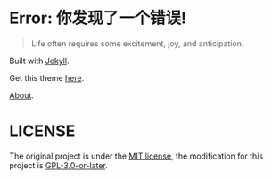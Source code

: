 # Error: 你发现了一个错误!
> Life often requires some excitement, joy, and anticipation.

Built with [Jekyll](http://jekyllrb.com).

Get this theme [here](https://github.com/starry99/catbook).

[About](https://zhui.dev/about).

# LICENSE

The original project is under the [MIT license](https://opensource.org/licenses/MIT), the modification for this project is [GPL-3.0-or-later](https://www.gnu.org/licenses/gpl-3.0.html).
